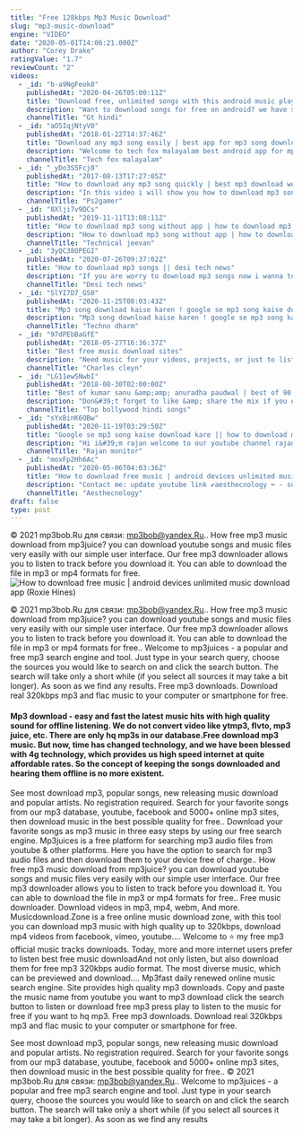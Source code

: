```yaml
---
title: "Free 128kbps Mp3 Music Download"
slug: "mp3-music-download"
engine: "VIDEO"
date: "2020-05-01T14:06:21.000Z"
author: "Corey Drake"
ratingValue: "1.7"
reviewCount: "2"
videos:
  - _id: "b-a9NgFeok8"
    publishedAt: "2020-04-26T05:00:11Z"
    title: "Download free, unlimited songs with this android music player | gt hindi"
    description: "Want to download songs for free on android? we have spotted the best android music player for you using which you can download and play unlimited songs"
    channelTitle: "Gt hindi"
  - _id: "aO5IqjNtyV0"
    publishedAt: "2018-01-22T14:37:46Z"
    title: "Download any mp3 song easily | best app for mp3 song download"
    description: "Welcome to tech fox malayalam best android app for mp3 song download nb : വീഡിയോയിൽ പറഞ്ഞിരിക്കുന്നവ ഡൗൺലോഡ്"
    channelTitle: "Tech fox malayalam"
  - _id: "_yDo3S5Fcj8"
    publishedAt: "2017-08-13T17:27:05Z"
    title: "How to download any mp3 song quickly | best mp3 download website |"
    description: "In this video i will show you how to download mp3 song quickly from best mp3 download website. For all playstation 2 games cheats, hacks, tricks and"
    channelTitle: "Ps2gamer"
  - _id: "8Xlji7v9DCs"
    publishedAt: "2019-11-11T13:08:11Z"
    title: "How to download mp3 song without app | how to download mp3 songs || mp3 song download kaise karen"
    description: "How to download mp3 song without app | how to download mp3 songs || mp3 song download kaise karen how to change whatsapp home screen"
    channelTitle: "Technical jeevan"
  - _id: "3yQC38OPEGI"
    publishedAt: "2020-07-26T09:37:02Z"
    title: "How to download mp3 songs || desi tech news"
    description: "If you are worry to download mp3 songs now i wanna tell you how to download free mp3 songs on android? mp3 download. You can download mp3 music"
    channelTitle: "Desi tech news"
  - _id: "SlYI7D7_GS0"
    publishedAt: "2020-11-25T08:03:43Z"
    title: "Mp3 song download kaise karen ! google se mp3 song kaise download kare ! how to download mp3 song"
    description: "Mp3 song download kaise karen ! google se mp3 song kaise download kare ! how to download mp3 song . Techno dharm , welcome to my youtube channel."
    channelTitle: "Techno dharm"
  - _id: "97dPEbBaGfE"
    publishedAt: "2018-05-27T16:36:37Z"
    title: "Best free music download sites"
    description: "Need music for your videos, projects, or just to listen to? here is a free 30 day trial on epidemic sound⬇️ hope"
    channelTitle: "Charles cleyn"
  - _id: "LG11ew5NwbI"
    publishedAt: "2018-08-30T02:00:00Z"
    title: "Best of kumar sanu &amp;amp; anuradha paudwal | best of 90’s romantic songs &amp;amp; 90&amp;#39;s evergreen songs"
    description: "Don&#39;t forget to like &amp; share the mix if you enjoy it! ▭▭▭▭▭▭▭▭▭▭▭▭▭▭▭▭▭▭▭▭▭▭▭▭ ◢ follow top bollywood hindi songs ➤ youtube:"
    channelTitle: "Top bollywood hindi songs"
  - _id: "sYxBinK6OBw"
    publishedAt: "2020-11-19T03:29:50Z"
    title: "Google se mp3 song kaise download kare || how to download mp3 song from google"
    description: "Hi i&#39;m rajan welcome to our youtube channel rajan monitor doston aaj ke is video me meine aapko bataye hai ki aap apne mobile se google ke help se mp3"
    channelTitle: "Rajan monitor"
  - _id: "moxFp2Hh6Ac"
    publishedAt: "2020-05-06T04:03:36Z"
    title: "How to download free music | android devices unlimited music download app"
    description: "Contact me: update youtube link ✔️️aesthecnology ➡️ - subscribe my youtube channel - click"
    channelTitle: "Aesthecnology"
draft: false
type: post
---
```


© 2021 mp3bob.Ru для связи: mp3bob@yandex.Ru.. How free mp3 music download from mp3juice? you can download youtube songs and music files very easily with our simple user interface. Our free mp3 downloader allows you to listen to track before you download it. You can able to download the file in mp3 or mp4 formats for free.
![How to download free music | android devices unlimited music download app (Roxie Hines)](https://i.ytimg.com/vi/moxFp2Hh6Ac/hqdefault.jpg "How to download free music | android devices unlimited music download app (Floyd Rogers)")

© 2021 mp3bob.Ru для связи: mp3bob@yandex.Ru.. How free mp3 music download from mp3juice? you can download youtube songs and music files very easily with our simple user interface. Our free mp3 downloader allows you to listen to track before you download it. You can able to download the file in mp3 or mp4 formats for free.. Welcome to mp3juices - a popular and free mp3 search engine and tool. Just type in your search query, choose the sources you would like to search on and click the search button. The search will take only a short while (if you select all sources it may take a bit longer). As soon as we find any results. Free mp3 downloads. Download real 320kbps mp3 and flac music to your computer or smartphone for free.
<!--inArticleAds-->

<!--galleryOne-->

#### Mp3 download - easy and fast the latest music hits with high quality sound for offline listening. We do not convert video like ytmp3, flvto, mp3 juice, etc. There are only hq mp3s in our database.Free download mp3 music. But now, time has changed technology, and we have been blessed with 4g technology, which provides us high speed internet at quite affordable rates. So the concept of keeping the songs downloaded and hearing them offline is no more existent.
<!--inArticleAds-->

<!--galleryTwo-->

See most download mp3, popular songs, new releasing music download and popular artists. No registration required. Search for your favorite songs from our mp3 database, youtube, facebook and 5000+ online mp3 sites, then download music in the best possible quality for free.. Download your favorite songs as mp3 music in three easy steps by using our free search engine. Mp3juices is a free platform for searching mp3 audio files from youtube &amp; other platforms. Here you have the option to search for mp3 audio files and then download them to your device free of charge.. How free mp3 music download from mp3juice? you can download youtube songs and music files very easily with our simple user interface. Our free mp3 downloader allows you to listen to track before you download it. You can able to download the file in mp3 or mp4 formats for free.. Free music downloader. Download videos in mp3, mp4, webm,  And more. Musicdownload.Zone is a free online music download zone, with this tool you can download mp3 music with high quality up to 320kbps, download mp4 videos from facebook, vimeo, youtube.... Welcome to ⭐ my free mp3 official music tracks downloads. Today, more and more internet users prefer to listen best free music downloadAnd not only listen, but also download them for free mp3 320kbps audio format. The most diverse music, which can be previewed and download.... Mp3fast daily renewed online music search engine. Site provides high quality mp3 downloads. Copy and paste the music name from youtube you want to mp3 download click the search button to listen or download free mp3 press play to listen to the music for free if you want to hq mp3. Free mp3 downloads. Download real 320kbps mp3 and flac music to your computer or smartphone for free.
<!--galleryThree-->

See most download mp3, popular songs, new releasing music download and popular artists. No registration required. Search for your favorite songs from our mp3 database, youtube, facebook and 5000+ online mp3 sites, then download music in the best possible quality for free.. © 2021 mp3bob.Ru для связи: mp3bob@yandex.Ru.. Welcome to mp3juices - a popular and free mp3 search engine and tool. Just type in your search query, choose the sources you would like to search on and click the search button. The search will take only a short while (if you select all sources it may take a bit longer). As soon as we find any results